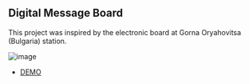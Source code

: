 ## Digital Message Board

This project was inspired by the electronic board at Gorna Oryahovitsa (Bulgaria) station.

![image](https://user-images.githubusercontent.com/102062038/162559819-b417d19c-f90f-451c-b5eb-3659d95c9195.png)
- [DEMO](https://www.digitalplant.eu/Lub/digital_message_board/index.html)
